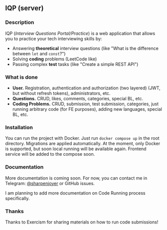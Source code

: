 ﻿## IQP (server)

### Description

IQP (*Interview Questions Portal/Practice*) is a web application that allows you to practice your tech interviewing skills by:
- Answering **theoretical** interview questions (like "What is the difference between `let` and `const`?")
- Solving **coding** problems (LeetCode like) 
- Passing complex **test** tasks (like "Create a simple REST API")

### What is done

- **User.** Registration, authentication and authorization (two layered) (JWT, but without refresh tokens), administrators, etc.
- **Questions.** CRUD, likes, comments, categories, special BL, etc.
- **Coding Problems.** CRUD, submission, test submission, categories, just running arbitrary code (for FE purposes), adding new languages, special BL, etc.

### Installation

You can run the project with Docker. Just run `docker compose up` in the root directory.
Migrations are applied automatically.
At the moment, only Docker is supported, but soon local running will be available again. 
Frontend service will be added to the compose soon.

### Documentation

More documentation is coming soon. For now, you can contact me in Telegram: [@sharpenjoyer](https://t.me/sharpenjoyer) or GitHub issues.

I am planning to add more documentation on Code Running process specifically.

### Thanks

Thanks to Exercism for sharing materials on how to run code submissions!